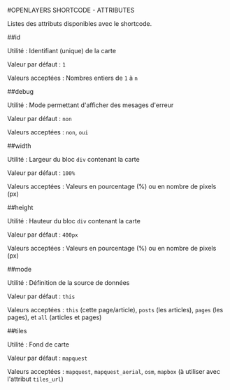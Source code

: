 #OPENLAYERS SHORTCODE - ATTRIBUTES

Listes des attributs disponibles avec le shortcode.

##id

Utilité : Identifiant (unique) de la carte

Valeur par défaut : `1`

Valeurs acceptées : Nombres entiers de `1` à `n`

##debug

Utilité : Mode permettant d'afficher des mesages d'erreur

Valeur par défaut : `non`

Valeurs acceptées : `non`, `oui`

##width

Utilité : Largeur du bloc `div` contenant la carte

Valeur par défaut : `100%`

Valeurs acceptées : Valeurs en pourcentage (%) ou en nombre de pixels (px)

##height

Utilité : Hauteur du bloc `div` contenant la carte

Valeur par défaut : `400px`

Valeurs acceptées : Valeurs en pourcentage (%) ou en nombre de pixels (px)

##mode

Utilité : Définition de la source de données

Valeur par défaut : `this`

Valeurs acceptées : `this` (cette page/article), `posts` (les articles), `pages` (les pages), et `all` (articles et pages)

##tiles

Utilité : Fond de carte 

Valeur par défaut : `mapquest`

Valeurs acceptées : `mapquest`, `mapquest_aerial`, `osm`, `mapbox` (à utiliser avec l'attribut `tiles_url`)